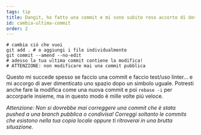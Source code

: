 ```yaml
---
tags: tip
title: Dangit, ho fatto una commit e mi sono subito reso accorto di dover cambiare una cosa!
id: cambia-ultima-commit
order: 2
---
```


```git
# cambia ció che vuoi
git add . # o aggiungi i file individualmente 
git commit --amend --no-edit
# adesso la tua ultima commit contiene la modifica!
# ATTENZIONE: non modificare mai una commit pubblica
```

Questo mi succede spesso se faccio una commit e faccio test/uso linter... e mi accorgo di aver dimenticato uno spazio dopo un simbolo uguale. Potresti anche fare la modifica come una nuova commit e poi `rebase -i` per accorparle insieme, ma in questo modo è mille volte piú veloce.

*Attenzione: Non si dovrebbe mai correggere una commit che è stata pushed a una branch pubblica o condivisa! Correggi soltanto le commits che esistono nella tua copia locale oppure ti ritroverai in una brutta situazione.*
